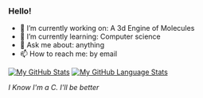 ### Hello!
- 🔭 I’m currently working on: A 3d Engine of Molecules
- 🌱 I’m currently learning: Computer science
- 💬 Ask me about: anything
- 📫 How to reach me: by email

[![My GitHub Stats](https://github-readme-stats.vercel.app/api/?username=reyioa&count_private=true&theme=gruvbox&showicons=true)]()  [![My GitHub Language Stats](https://github-readme-stats.vercel.app/api/top-langs/?username=reyioa&langs_count=5&theme=gruvbox)]()

_I Know I'm a C. I'll be better_

<!--
**reyioa/reyioa** is a ✨ _special_ ✨ repository because its `README.md` (this file) appears on your GitHub profile.

Here are some ideas to get you started:

- 🔭 I’m currently working on ...
- 🌱 I’m currently learning ...
- 👯 I’m looking to collaborate on ...
- 🤔 I’m looking for help with ...
- 💬 Ask me about ...
- 📫 How to reach me: ...
- 😄 Pronouns: ...
- ⚡ Fun fact: ...
-->
